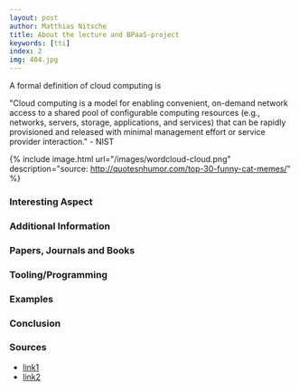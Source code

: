 ```yaml
---
layout: post
author: Matthias Nitsche
title: About the lecture and BPaaS-project
keywords: [tti]
index: 2
img: 404.jpg
---
```


A formal definition of cloud computing is

"Cloud computing is a model for enabling convenient, on-demand network access to a shared pool of configurable computing resources (e.g., networks, servers, storage, applications, and services) that can be rapidly provisioned and released with minimal management effort or service provider interaction." - NIST

{% include image.html url="/images/wordcloud-cloud.png" description="source: http://quotesnhumor.com/top-30-funny-cat-memes/" %}

### Interesting Aspect

### Additional Information

### Papers, Journals and Books

### Tooling/Programming

### Examples

### Conclusion

### Sources

- [link1](https://google.com)
- [link2](https://google.com)
